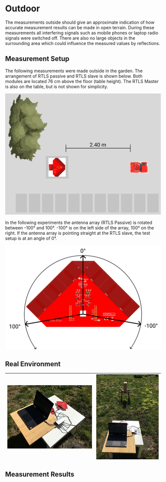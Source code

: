 # Outdoor

The measurements outside should give an approximate indication of how accurate measurement results can be made in open terrain. During these measurements all interfering signals such as mobile phones or laptop radio signals were switched off. There are also no large objects in the surrounding area which could influence the measured values by reflections.

## Measurement Setup

The following measurements were made outside in the garden. The arrangement of RTLS passive and RTLS slave is shown below. Both modules are located 76 cm above the floor (table height). The RTLS Master is also on the table, but is not shown for simplicity.

![Measurement Setup Outside](./assets/img/Measurement_Setup_Outside.png)

In the following experiments the antenna array (RTLS Passive) is rotated between -100° and 100°. -100° is on the left side of the array, 100° on the right. If the antenna array is pointing straight at the RTLS slave, the test setup is at an angle of 0°.

![Rotation on Array](./assets/img/Rotation_on_Array.png)

## Real Environment

|![Array Setup Outdoor](./assets/img/Array_Setup_Outdoor.jpg)|![TX Setup Outdoor](./assets/img/TX_Setup_Outdoor.jpg)|
|:------|:-----------|


## Measurement Results <Badge text="WIP" type="warning"/>
<LineChartContainer 
    :PathList="[
        '/assets/data/Measurements/Outdoor/minus90degree.csv',
        '/assets/data/Measurements/Outdoor/minus45degree.csv',
        '/assets/data/Measurements/Outdoor/0degree.csv',
        '/assets/data/Measurements/Outdoor/45degree.csv',
        '/assets/data/Measurements/Outdoor/90degree.csv'
    ]"
    :btnText="[
        '-90°',
        '-45°',
        '0°',
        '45°',
        '90°'
    ]"
/>
